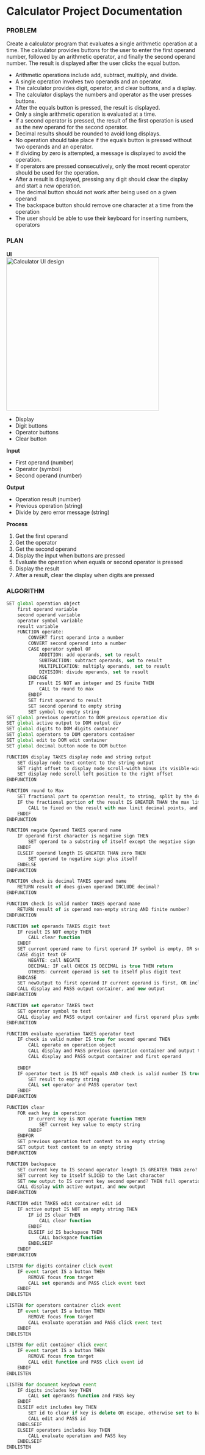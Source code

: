 # Calculator Project Documentation
### PROBLEM
Create a calculator program that evaluates a single arithmetic operation at a time. The calculator provides buttons for the user to enter the first operand number, followed by an arithmetic operator, and finally the second operand number. The result is displayed after the user clicks the equal button.
* Arithmetic operations include add, subtract, multiply, and divide.
* A single operation involves two operands and an operator.
* The calculator provides digit, operator, and clear buttons, and a display.
* The calculator displays the numbers and operator as the user presses buttons.
* After the equals button is pressed, the result is displayed.
* Only a single arithmetic operation is evaluated at a time.
* If a second operator is pressed, the result of the first operation is used as the new operand for the second operator.
* Decimal results should be rounded to avoid long displays.
* No operation should take place if the equals button is pressed without two operands and an operator.
* If dividing by zero is attempted, a message is displayed to avoid the operation.
* If operators are pressed consecutively, only the most recent operator should be used for the operation.
* After a result is displayed, pressing any digit should clear the display and start a new operation.
* The decimal button should not work after being used on a given operand
* The backspace button should remove one character at a time from the operation
* The user should be able to use their keyboard for inserting numbers, operators

### PLAN
**UI**  
<img src="./images/calculator-ui.svg" alt="Calculator UI design" height=400px>
- Display
- Digit buttons
- Operator buttons
- Clear button

**Input**
- First operand (number)
- Operator (symbol)
- Second operand (number)

**Output**
- Operation result (number)
- Previous operation (string)
- Divide by zero error message (string)

**Process**
1. Get the first operand
2. Get the operator
3. Get the second operand
4. Display the input when buttons are pressed
5. Evaluate the operation when equals or second operator is pressed 
6. Display the result
7. After a result, clear the display when digits are pressed

### ALGORITHM
```js
SET global operation object
    first operand variable
    second operand variable
    operator symbol variable
    result variable
    FUNCTION operate:
        CONVERT first operand into a number
        CONVERT second operand into a number
        CASE operator symbol OF
            ADDITION: add operands, set to result
            SUBTRACTION: subtract operands, set to result
            MULTIPLICATION: multiply operands, set to result
            DIVISION: divide operands, set to result
        ENDCASE
        IF result IS NOT an integer and IS finite THEN
            CALL to round to max
        ENDIF
        SET first operand to result
        SET second operand to empty string
        SET symbol to empty string
SET global previous operation to DOM previous operation div
SET global active output to DOM output div
SET global digits to DOM digits container
SET global operators to DOM operators container
SET global edit to DOM edit container
SET global decimal button node to DOM button

FUNCTION display TAKES display node and string output
    SET display node text content to the string output
    SET right offset to display node scroll-width minus its visible-width
    SET display node scroll left position to the right offset
ENDFUNCTION

FUNCTION round to Max
    SET fractional part to operation result, to string, split by the decimal point
    IF the fractional portion of the result IS GREATER THAN the max limit THEN
        CALL to fixed on the result with max limit decimal points, and parse to float
    ENDIF
ENDFUNCTION

FUNCTION negate Operand TAKES operand name
    IF operand first character is negative sign THEN
        SET operand to a substring of itself except the negative sign
    ENDIF
    ELSEIF operand length IS GREATER THAN zero THEN
        SET operand to negative sign plus itself
    ENDELSE
ENDFUNCTION

FUNCTION check is decimal TAKES operand name
    RETURN result of does given operand INCLUDE decimal?
ENDFUNCTION

FUNCTION check is valid number TAKES operand name
    RETURN result of is operand non-empty string AND finite number?
ENDFUNCTION

FUNCTION set operands TAKES digit text
    IF result IS NOT empty THEN
        CALL clear function
    ENDIF
    SET current operand name to first operand IF symbol is empty, OR second operand
    CASE digit text OF
        NEGATE: call NEGATE
        DECIMAL: IF call CHECK IS DECIMAL is true THEN return 
        OTHERS: current operand is set to itself plus digit text
    ENDCASE
    SET newOutput to first operand IF current operand is first, OR include operator symbol and second operand
    CALL display and PASS output container, and new output
ENDFUNCTION

FUNCTION set operator TAKES text
    SET operator symbol to text
    CALL display and PASS output container and first operand plus symbol
ENDFUNCTION

FUNCTION evaluate operation TAKES operator text
    IF check is valid number IS true for second operand THEN
        CALL operate on operation object
        CALL display and PASS previous operation container and output text content
        CALL display and PASS output container and first operand
        
    ENDIF
    IF operator text is IS NOT equals AND check is valid number IS true for first operand THEN
        SET result to empty string
        CALL set operator and PASS operator text
    ENDIF
ENDFUNCTION

FUNCTION clear
    FOR each key in operation
        IF current key is NOT operate function THEN
            SET current key value to empty string
        ENDIF
    ENDFOR
    SET previous operation text content to an empty string
    SET output text content to an empty string
ENDFUNCTION

FUNCTION backspace
    SET current key to IS second operator length IS GREATER THAN zero? THEN second operand key. OR IS symbol empty? THEN symbol key. OR first operand key
    SET current key to itself SLICED to the last character
    SET new output to IS current key second operand? THEN full operation. OR first operand
    CALL display with active output, and new output
ENDFUNCTION

FUNCTION edit TAKES edit container edit id
    IF active output IS NOT an empty string THEN 
        IF id IS clear THEN
            CALL clear function
        ENDIF
        ELSEIF id IS backspace THEN
            CALL backspace function
        ENDELSEIF
    ENDIF
ENDFUNCTION

LISTEN for digits container click event
    IF event target IS a button THEN
        REMOVE focus from target
        CALL set operands and PASS click event text
    ENDIF
ENDLISTEN

LISTEN for operators container click event
    IF event target IS a button THEN 
        REMOVE focus from target
        CALL evaluate operation and PASS click event text
    ENDIF
ENDLISTEN

LISTEN for edit container click event
    IF event target IS a button THEN
        REMOVE focus from target
        CALL edit function and PASS click event id
    ENDIF
ENDLISTEN

LISTEN for document keydown event
    IF digits includes key THEN
        CALL set operands function and PASS key
    ENDIF
    ELSEIF edit includes key THEN
        SET id to clear if key is delete OR escape, otherwise set to backspace
        CALL edit and PASS id
    ENDELSEIF
    ELSEIF operators includes key THEN
        CALL evaluate operation and PASS key
    ENDELSEIF
ENDLISTEN
```